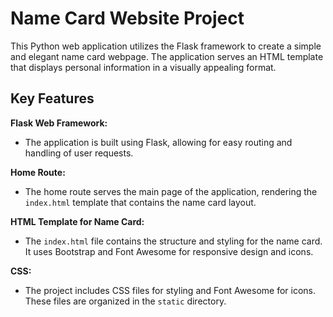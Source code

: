 # Name Card Website Project

This Python web application utilizes the Flask framework to create a simple and elegant name card webpage.
The application serves an HTML template that displays personal information in a visually appealing format.

## Key Features

**Flask Web Framework:**
  - The application is built using Flask, allowing for easy routing and handling of user requests.

**Home Route:**
  - The home route serves the main page of the application, rendering the `index.html` template that contains the name card layout.

**HTML Template for Name Card:**
  - The `index.html` file contains the structure and styling for the name card. It uses Bootstrap and Font Awesome for responsive design and icons.

**CSS:**
  - The project includes CSS files for styling and Font Awesome for icons. These files are organized in the `static` directory.
